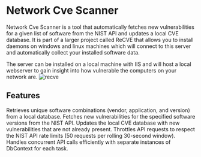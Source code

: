 # Network Cve Scanner
Network Cve Scanner is a tool that automatically fetches new vulnerabilities for a given list of software from the NIST API and updates a local CVE database.
It is part of a larger project called ReCVE that allows you to install daemons on windows and linux machines which will connect to this server and automatically collect your installed software data.

The server can be installed on a local machine with IIS and will host a local webserver to gain insight into how vulnerable the computers on your network are.
![recve](https://user-images.githubusercontent.com/7892014/235262211-8f6136f6-c6d4-40d7-aa70-4353e087c327.png)
## Features
Retrieves unique software combinations (vendor, application, and version) from a local database.
Fetches new vulnerabilities for the specified software versions from the NIST API.
Updates the local CVE database with new vulnerabilities that are not already present.
Throttles API requests to respect the NIST API rate limits (50 requests per rolling 30-second window).
Handles concurrent API calls efficiently with separate instances of DbContext for each task.

